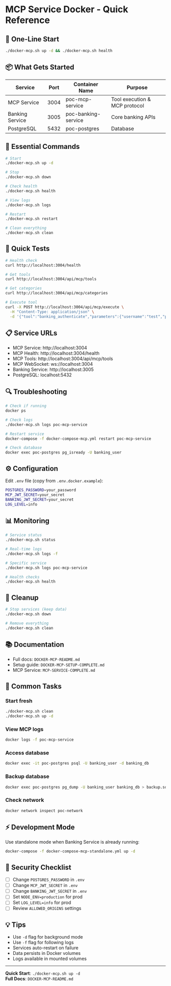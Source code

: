 # MCP Service Docker - Quick Reference

## 🚀 One-Line Start

```bash
./docker-mcp.sh up -d && ./docker-mcp.sh health
```

## 📦 What Gets Started

| Service | Port | Container Name | Purpose |
|---------|------|----------------|---------|
| MCP Service | 3004 | poc-mcp-service | Tool execution & MCP protocol |
| Banking Service | 3005 | poc-banking-service | Core banking APIs |
| PostgreSQL | 5432 | poc-postgres | Database |

## 🔧 Essential Commands

```bash
# Start
./docker-mcp.sh up -d

# Stop
./docker-mcp.sh down

# Check health
./docker-mcp.sh health

# View logs
./docker-mcp.sh logs

# Restart
./docker-mcp.sh restart

# Clean everything
./docker-mcp.sh clean
```

## 🧪 Quick Tests

```bash
# Health check
curl http://localhost:3004/health

# Get tools
curl http://localhost:3004/api/mcp/tools

# Get categories
curl http://localhost:3004/api/mcp/categories

# Execute tool
curl -X POST http://localhost:3004/api/mcp/execute \
  -H "Content-Type: application/json" \
  -d '{"tool":"banking_authenticate","parameters":{"username":"test","password":"test"}}'
```

## 📋 Service URLs

- MCP Service: http://localhost:3004
- MCP Health: http://localhost:3004/health
- MCP Tools: http://localhost:3004/api/mcp/tools
- MCP WebSocket: ws://localhost:3004
- Banking Service: http://localhost:3005
- PostgreSQL: localhost:5432

## 🔍 Troubleshooting

```bash
# Check if running
docker ps

# Check logs
./docker-mcp.sh logs poc-mcp-service

# Restart service
docker-compose -f docker-compose-mcp.yml restart poc-mcp-service

# Check database
docker exec poc-postgres pg_isready -U banking_user
```

## ⚙️ Configuration

Edit `.env` file (copy from `.env.docker.example`):

```bash
POSTGRES_PASSWORD=your_password
MCP_JWT_SECRET=your_secret
BANKING_JWT_SECRET=your_secret
LOG_LEVEL=info
```

## 📊 Monitoring

```bash
# Service status
./docker-mcp.sh status

# Real-time logs
./docker-mcp.sh logs -f

# Specific service
./docker-mcp.sh logs poc-mcp-service

# Health checks
./docker-mcp.sh health
```

## 🧹 Cleanup

```bash
# Stop services (keep data)
./docker-mcp.sh down

# Remove everything
./docker-mcp.sh clean
```

## 📚 Documentation

- Full docs: `DOCKER-MCP-README.md`
- Setup guide: `DOCKER-MCP-SETUP-COMPLETE.md`
- MCP Service: `MCP-SERVICE-COMPLETE.md`

## 🎯 Common Tasks

### Start fresh
```bash
./docker-mcp.sh clean
./docker-mcp.sh up -d
```

### View MCP logs
```bash
docker logs -f poc-mcp-service
```

### Access database
```bash
docker exec -it poc-postgres psql -U banking_user -d banking_db
```

### Backup database
```bash
docker exec poc-postgres pg_dump -U banking_user banking_db > backup.sql
```

### Check network
```bash
docker network inspect poc-network
```

## ⚡ Development Mode

Use standalone mode when Banking Service is already running:

```bash
docker-compose -f docker-compose-mcp-standalone.yml up -d
```

## 🔐 Security Checklist

- [ ] Change `POSTGRES_PASSWORD` in `.env`
- [ ] Change `MCP_JWT_SECRET` in `.env`
- [ ] Change `BANKING_JWT_SECRET` in `.env`
- [ ] Set `NODE_ENV=production` for prod
- [ ] Set `LOG_LEVEL=info` for prod
- [ ] Review `ALLOWED_ORIGINS` settings

## 💡 Tips

- Use `-d` flag for background mode
- Use `-f` flag for following logs
- Services auto-restart on failure
- Data persists in Docker volumes
- Logs available in mounted volumes

---

**Quick Start**: `./docker-mcp.sh up -d`  
**Full Docs**: `DOCKER-MCP-README.md`
